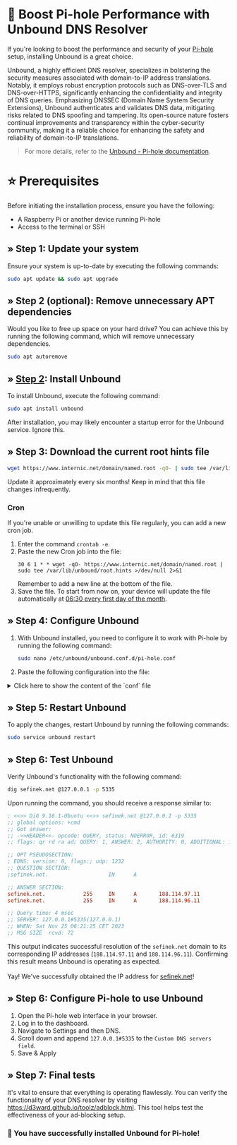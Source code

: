 <!-- SEO DATA FOR BLOCKLIST.SEIFNEK.NET
* Title       : How to Install Unbound for Pi-hole: A Comprehensive Guide
* Description : Enhance the performance and security of your Pi-hole setup by installing Unbound, a powerful DNS resolver. Follow this step-by-step guide for seamless integration.
* Tags        : Pi-hole, Unbound, DNS resolver, DNS security, DNS encryption, cybersecurity, cyber-security, DNSSEC, open-source, performance optimization, secure DNS, installation guide, network security, DNS configuration, DNS-over-TLS, DNS-over-HTTPS, ad blocking, Raspberry Pi, DNS integrity
* Canonical   : /viewer/tutorials/How_to_install_Unbound_for_Pi-hole
-->

# 🤖 Boost Pi-hole Performance with Unbound DNS Resolver
If you're looking to boost the performance and security of your [Pi-hole](../info/What%20is%20Pi-hole.md) setup, installing Unbound is a great choice.

Unbound, a highly efficient DNS resolver, specializes in bolstering the security measures associated with domain-to-IP address translations.
Notably, it employs robust encryption protocols such as DNS-over-TLS and DNS-over-HTTPS, significantly enhancing the confidentiality and integrity of DNS queries.
Emphasizing DNSSEC (Domain Name System Security Extensions), Unbound authenticates and validates DNS data, mitigating risks related to DNS spoofing and tampering.
Its open-source nature fosters continual improvements and transparency within the cyber-security community, making it a reliable choice for enhancing the safety and reliability of domain-to-IP translations.

> For more details, refer to the [Unbound - Pi-hole documentation](https://docs.pi-hole.net/guides/dns/unbound).

# ⭐ Prerequisites
Before initiating the installation process, ensure you have the following:
- A Raspberry Pi or another device running Pi-hole
- Access to the terminal or SSH


## » Step 1: Update your system
Ensure your system is up-to-date by executing the following commands:
```bash
sudo apt update && sudo apt upgrade
```

## » Step 2 (optional): Remove unnecessary APT dependencies
Would you like to free up space on your hard drive? You can achieve this by running the following command, which will remove unnecessary dependencies.
```bash
sudo apt autoremove
```


## » [Step 2](https://docs.pi-hole.net/guides/dns/unbound/#setting-up-pi-hole-as-a-recursive-dns-server-solution): Install Unbound
To install Unbound, execute the following command:
```bash
sudo apt install unbound
```
After installation, you may likely encounter a startup error for the Unbound service. Ignore this.


## » Step 3: Download the current root hints file
```bash
wget https://www.internic.net/domain/named.root -qO- | sudo tee /var/lib/unbound/root.hints
```
Update it approximately every six months! Keep in mind that this file changes infrequently.

### Cron
If you're unable or unwilling to update this file regularly, you can add a new cron job.
1. Enter the command `crontab -e`.
2. Paste the new Cron job into the file:
   ```cronexp
   30 6 1 * * wget -qO- https://www.internic.net/domain/named.root | sudo tee /var/lib/unbound/root.hints >/dev/null 2>&1
   ```
   Remember to add a new line at the bottom of the file.
3. Save the file. To start from now on, your device will update the file automatically at <a href="https://crontab.guru/#30_6_1_*_*" target="_blank">06:30 every first day of the month</a>.


## » Step 4: Configure Unbound
1. With Unbound installed, you need to configure it to work with Pi-hole by running the following command:
   ```bash
   sudo nano /etc/unbound/unbound.conf.d/pi-hole.conf
   ```

2. Paste the following configuration into the file:
<details>
  <summary>Click here to show the content of the `conf` file</summary>

   ```yaml
   server:
      # If no logfile is specified, syslog is used
      # logfile: "/var/log/unbound/unbound.log"
      verbosity: 0

      interface: 127.0.0.1
      port: 5335
      do-ip4: yes
      do-udp: yes
      do-tcp: yes

      # May be set to yes if you have IPv6 connectivity
      do-ip6: no

      # You want to leave this to no unless you have *native* IPv6. With 6to4 and
      # Terredo tunnels your web browser should favor IPv4 for the same reasons
      prefer-ip6: no

      # Use this only when you downloaded the list of primary root servers!
      # If you use the default dns-root-data package, unbound will find it automatically
      root-hints: "/var/lib/unbound/root.hints"

      # Trust glue only if it is within the server's authority
      harden-glue: yes

      # Require DNSSEC data for trust-anchored zones, if such data is absent, the zone becomes BOGUS
      harden-dnssec-stripped: yes

      # Don't use Capitalization randomization as it known to cause DNSSEC issues sometimes
      # see https://discourse.pi-hole.net/t/unbound-stubby-or-dnscrypt-proxy/9378 for further details
      use-caps-for-id: no

      # Reduce EDNS reassembly buffer size.
      # IP fragmentation is unreliable on the Internet today, and can cause
      # transmission failures when large DNS messages are sent via UDP. Even
      # when fragmentation does work, it may not be secure; it is theoretically
      # possible to spoof parts of a fragmented DNS message, without easy
      # detection at the receiving end. Recently, there was an excellent study
      # >>> Defragmenting DNS - Determining the optimal maximum UDP response size for DNS <<<
      # by Axel Koolhaas, and Tjeerd Slokker (https://indico.dns-oarc.net/event/36/contributions/776)
      # in collaboration with NLnet Labs explored DNS using real world data from the
      # the RIPE Atlas probes and the researchers suggested different values for
      # IPv4 and IPv6 and in different scenarios. They advise that servers should
      # be configured to limit DNS messages sent over UDP to a size that will not
      # trigger fragmentation on typical network links. DNS servers can switch
      # from UDP to TCP when a DNS response is too big to fit in this limited
      # buffer size. This value has also been suggested in DNS Flag Day 2020.
      edns-buffer-size: 1232

      # Perform prefetching of close to expired message cache entries
      # This only applies to domains that have been frequently queried
      prefetch: yes

      # One thread should be sufficient, can be increased on beefy machines.
      # In reality for most users running on small networks or on a single machine, it should be unnecessary to seek performance enhancement by increasing num-threads above 1.
      num-threads: 1

      # Ensure kernel buffer is large enough to not lose messages in traffic spikes
      so-rcvbuf: 1m

      # Ensure privacy of local IP ranges
      private-address: 192.168.0.0/16
      private-address: 169.254.0.0/16
      private-address: 172.16.0.0/12
      private-address: 10.0.0.0/8
      private-address: fd00::/8
      private-address: fe80::/10
   ```
   </details>

## » Step 5: Restart Unbound
To apply the changes, restart Unbound by running the following commands:
```bash
sudo service unbound restart
```


## » Step 6: Test Unbound
Verify Unbound's functionality with the following command:
```bash
dig sefinek.net @127.0.0.1 -p 5335
```
Upon running the command, you should receive a response similar to:
```ini
; <<>> DiG 9.16.1-Ubuntu <<>> sefinek.net @127.0.0.1 -p 5335
;; global options: +cmd
;; Got answer:
;; ->>HEADER<<- opcode: QUERY, status: NOERROR, id: 6319
;; flags: qr rd ra ad; QUERY: 1, ANSWER: 2, AUTHORITY: 0, ADDITIONAL: 1

;; OPT PSEUDOSECTION:
; EDNS: version: 0, flags:; udp: 1232
;; QUESTION SECTION:
;sefinek.net.                   IN      A

;; ANSWER SECTION:
sefinek.net.            255     IN      A       188.114.97.11
sefinek.net.            255     IN      A       188.114.96.11

;; Query time: 4 msec
;; SERVER: 127.0.0.1#5335(127.0.0.1)
;; WHEN: Sat Nov 25 06:21:25 CET 2023
;; MSG SIZE  rcvd: 72
```

This output indicates successful resolution of the `sefinek.net` domain to its corresponding IP addresses (`188.114.97.11` and `188.114.96.11`).
Confirming this result means Unbound is operating as expected.<br><br>
Yay! We've successfully obtained the IP address for [sefinek.net](https://sefinek.net)!


## » Step 6: Configure Pi-hole to use Unbound
1. Open the Pi-hole web interface in your browser.
2. Log in to the dashboard.
3. Navigate to Settings and then DNS.
4. Scroll down and append `127.0.0.1#5335` to the `Custom DNS servers field`.
5. Save & Apply


## » Step 7: Final tests
It's vital to ensure that everything is operating flawlessly.
You can verify the functionality of your DNS resolver by visiting https://d3ward.github.io/toolz/adblock.html. This tool helps test the effectiveness of your ad-blocking setup.

### 🎉 You have successfully installed Unbound for Pi-hole!